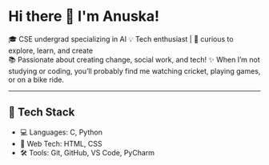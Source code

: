 # Hi there 👋 I'm Anuska!

🎓 CSE undergrad specializing in AI 
💡 Tech enthusiast | 🧠 curious to explore, learn, and create  
📚 Passionate about creating change, social work, and tech!
✨ When I’m not studying or coding, you’ll probably find me watching cricket, playing games, or on a bike ride.

---

## 🔧 Tech Stack
- 💻 Languages: C, Python
- 🎨 Web Tech: HTML, CSS  
- 🛠 Tools: Git, GitHub, VS Code, PyCharm
